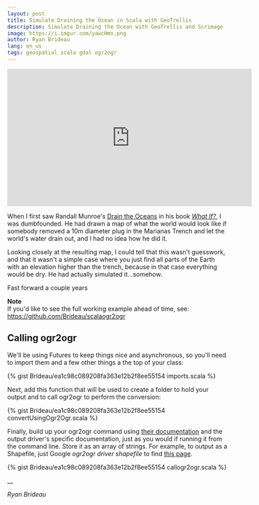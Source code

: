 ```yaml
---
layout: post
title: Simulate Draining the Ocean in Scala with GeoTrellis
description: Simulate Draining the Ocean with GeoTrellis and Scrimage
image: https://i.imgur.com/yawcHmn.png
author: Ryan Brideau
lang: en_us
tags: geospatial scala gdal ogr2ogr
---
```


<iframe width="560" height="315" src="https://www.youtube.com/embed/ngBnHUNXUMA?rel=0&amp;showinfo=0" frameborder="0" gesture="media" allow="encrypted-media" allowfullscreen></iframe>

When I first saw Randall Munroe's [Drain the Oceans](https://what-if.xkcd.com/53/) in his book _[What If?](https://www.amazon.com/What-If-Scientific-Hypothetical-Questions/dp/0544272994/ref=sr_1_3?ie=UTF8&qid=1513527935&sr=8-3)_, I was dumbfounded. He had drawn a map of what the world would look like if somebody removed a 10m diameter plug in the Marianas Trench and let the world's water drain out, and I had no idea how he did it.

Looking closely at the resulting map, I could tell that this wasn't guesswork, and that it wasn't a simple case where you just find all parts of the Earth with an elevation higher than the trench, because in that case everything would be dry. He had actually simulated it...somehow.

Fast forward a couple years

<div class="message">
<div class="note"><strong>Note</strong></div>
If you'd like to see the full working example ahead of time, see: <a href="https://github.com/Brideau/scalaogr2ogr" rel="noopener" target="_blank">https://github.com/Brideau/scalaogr2ogr</a>
</div>


## Calling ogr2ogr

We'll be using Futures to keep things nice and asynchronous, so you'll need to import them and a few other things a the top of your class:

{% gist Brideau/ea1c98c089208fa363e12b2f8ee55154 imports.scala %}

Next, add this function that will be used to create a folder to hold your output and to call ogr2ogr to perform the conversion:

{% gist Brideau/ea1c98c089208fa363e12b2f8ee55154 convertUsingOgr2Ogr.scala %}

Finally, build up your ogr2ogr command using [their documentation](http://www.gdal.org/ogr2ogr.html) and the output driver's specific documentation, just as you would if running it from the command line. Store it as an array of strings. For example, to output as a Shapefile, just Google _ogr2ogr driver shapefile_ to find [this page](http://www.gdal.org/drv_shapefile.html).

{% gist Brideau/ea1c98c089208fa363e12b2f8ee55154 callogr2ogr.scala %}


__

_Ryan Brideau_
